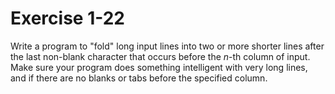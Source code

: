 # Exercise 1-22

Write a program to "fold" long input lines into two or more shorter lines after the last non-blank character that occurs before the _n_-th column of input.
Make sure your program does something intelligent with very long lines, and if there are no blanks or tabs before the specified column.
